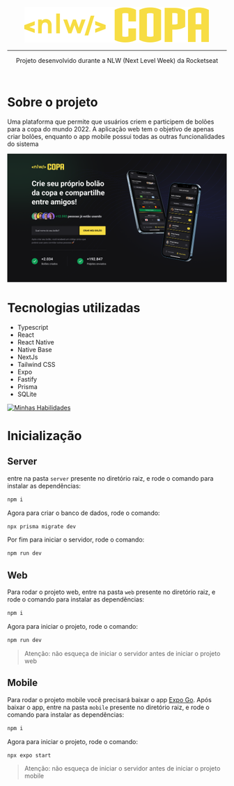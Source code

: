 <p align="center">
  <img src="./assets/logo.svg" />
  <hr />
</p>
<p align="center">
  Projeto desenvolvido durante a NLW (Next Level Week) da Rocketseat
</p>
<br>

# Sobre o projeto
Uma plataforma que permite que usuários criem e participem de bolões para a copa do mundo 2022. A aplicação web tem o objetivo de apenas criar bolões, enquanto o app mobile possui todas as outras funcionalidades do sistema

<img src="./assets/Web.png" alt="drawing" width="800"/>

# Tecnologias utilizadas
- Typescript
- React
- React Native
- Native Base
- NextJs
- Tailwind CSS
- Expo
- Fastify
- Prisma
- SQLite

[![Minhas Habilidades](https://skillicons.dev/icons?i=ts,react,nextjs,tailwind,prisma,sqlite)](https://skillicons.dev)

# Inicialização
## Server
entre na pasta `server` presente no diretório raiz, e rode o comando para instalar as dependências:
```bash
npm i
```
Agora para criar o banco de dados, rode o comando:
```bash 
npx prisma migrate dev
```
Por fim para iniciar o servidor, rode o comando:
```bash
npm run dev
```

## Web
Para rodar o projeto web, entre na pasta `web` presente no diretório raiz, e rode o comando para instalar as dependências:
```bash
npm i
```
Agora para iniciar o projeto, rode o comando:
```bash
npm run dev
```
> Atenção: não esqueça de iniciar o servidor antes de iniciar o projeto web

## Mobile
Para rodar o projeto mobile você precisará baixar o app [Expo Go](https://expo.dev/client).
Após baixar o app, entre na pasta `mobile` presente no diretório raiz, e rode o comando para instalar as dependências:
```bash
npm i
```
Agora para iniciar o projeto, rode o comando:
```bash
npx expo start 
```
> Atenção: não esqueça de iniciar o servidor antes de iniciar o projeto mobile
#

